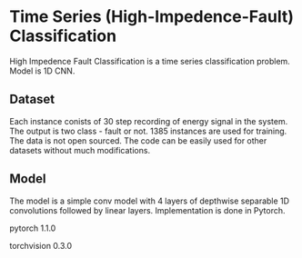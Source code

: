 # Time Series (High-Impedence-Fault) Classification
High Impedence Fault Classification is a time series classification problem. Model is 1D CNN.

## Dataset
Each instance conists of 30 step recording of energy signal in the system.
The output is two class - fault or not.
1385 instances are used for training.
The data is not open sourced. 
The code can be easily used for other datasets without much modifications.

## Model
The model is a simple conv model with 4 layers of depthwise separable 1D convolutions followed by linear layers.
Implementation is done in Pytorch.

pytorch                   1.1.0

torchvision               0.3.0
